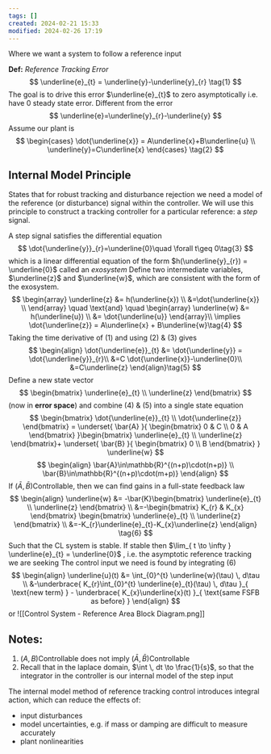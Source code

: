 ```yaml
---
tags: []
created: 2024-02-21 15:33
modified: 2024-02-26 17:19
---
```

Where we want a system to follow a reference input

**Def:** *Reference Tracking Error* $$
\underline{e}_{t} = \underline{y}-\underline{y}_{r} \tag{1}
$$The goal is to drive this error $\underline{e}_{t}$ to zero asymptotically i.e. have 0 steady state error.
Different from the error $$
\underline{e}=\underline{y}_{r}-\underline{y}
$$
Assume our plant is $$
\begin{cases}
\dot{\underline{x}} = A\underline{x}+B\underline{u} \\
\underline{y}=C\underline{x}
\end{cases} \tag{2}
$$
## Internal Model Principle
States that for robust tracking and disturbance rejection we need a model of the reference (or disturbance) signal within the controller. We will use this principle to construct a tracking controller for a particular reference: a *step* signal.

A step signal satisfies the differential equation $$
\dot{\underline{y}}_{r}=\underline{0}\quad \forall t\geq 0\tag{3}
$$which is a linear differential equation of the form $h(\underline{y}_{r}) = \underline{0}$ called an *exosystem*
Define two intermediate variables, $\underline{z}$ and $\underline{w}$, which are consistent with the form of the exosystem.$$
\begin{array}
\underline{z} &= h(\underline{x}) \\
&=\dot{\underline{x}} \\
\end{array}
\quad \text{and} \quad \begin{array}
\underline{w} &= h(\underline{u}) \\
&= \dot{\underline{u}}
\end{array}\\
\implies \dot{\underline{z}} = A\underline{x} + B\underline{w}\tag{4}
$$
Taking the time derivative of (1) and using (2) & (3) gives $$
\begin{align}
 \dot{\underline{e}}_{t}  &= \dot{\underline{y}} = \dot{\underline{y}}_{r}\\
 &=C \dot{\underline{x}}-\underline{0}\\
 &=C\underline{z}
\end{align}\tag{5}
$$
Define a new state vector $$
\begin{bmatrix}
\underline{e}_{t} \\
\underline{z}
\end{bmatrix}
$$ (now in **error space**) and combine (4) & (5) into a single state equation $$
\begin{bmatrix}
\dot{\underline{e}}_{t} \\
\dot{\underline{z}}
\end{bmatrix} = \underset{ \bar{A} }{ \begin{bmatrix}
0 & C \\
0 & A
\end{bmatrix} }\begin{bmatrix}
\underline{e}_{t} \\
\underline{z}
\end{bmatrix}+ \underset{ \bar{B} }{ \begin{bmatrix}
0 \\
B
\end{bmatrix} } \underline{w}
$$
$$
\begin{align}
\bar{A}\in\mathbb{R}^{(n+p)\cdot(n+p)} \\
\bar{B}\in\mathbb{R}^{(n+p)\cdot(m+p)}
\end{align}
$$
If $(\bar{A}, \bar{B})$Controllable, then we can find gains in a full-state feedback law
$$
\begin{align}
\underline{w} &= -\bar{K}\begin{bmatrix}
\underline{e}_{t} \\
\underline{z}
\end{bmatrix} \\
&=-\begin{bmatrix}
K_{r} & K_{x}
\end{bmatrix} \begin{bmatrix}
\underline{e}_{t} \\
\underline{z}
\end{bmatrix} \\
&=-K_{r}\underline{e}_{t}-K_{x}\underline{z}
\end{align} \tag{6}
$$
Such that the CL system is stable.
If stable then $\lim_{ t \to \infty } \underline{e}_{t} = \underline{0}$ , i.e. the asymptotic reference tracking we are seeking
The control input we need is found by integrating (6)$$
\begin{align}
\underline{u}(t) &= \int_{0}^{t} \underline{w}(\tau) \, d\tau  \\
&-\underbrace{ K_{r}\int_{0}^{t} \underline{e}_{t}(\tau) \, d\tau }_{ \text{new term} } - \underbrace{ K_{x}\underline{x}(t) }_{ \text{same FSFB as before} }
\end{align}
$$
or ![[Control System - Reference Area Block Diagram.png]]
## Notes: 
1. $(A,B)$Controllable does not imply $(\bar{A},\bar{B})$Controllable
2. Recall that in the laplace domain, $\int  \, dt \to \frac{1}{s}$, so that the integrator in the controller is our internal model of the step input

The internal model method of reference tracking control introduces integral action, which can reduce the effects of:
* input disturbances
* model uncertainties, e.g. if mass or damping are difficult to measure accurately
* plant nonlinearities